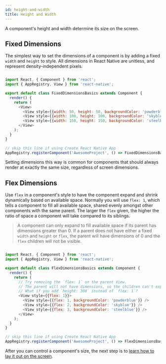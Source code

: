 ```yaml
---
id: height-and-width
title: Height and Width
---
```


A component's height and width determine its size on the screen.

## Fixed Dimensions

The simplest way to set the dimensions of a component is by adding a fixed `width` and `height` to style. All dimensions in React Native are unitless, and represent density-independent pixels.


```javascript

import React, { Component } from 'react';
import { AppRegistry, View } from 'react-native';

export default class FixedDimensionsBasics extends Component {
  render() {
    return (
      <View>
        <View style={{width: 50, height: 50, backgroundColor: 'powderblue'}} />
        <View style={{width: 100, height: 100, backgroundColor: 'skyblue'}} />
        <View style={{width: 150, height: 150, backgroundColor: 'steelblue'}} />
      </View>
    );
  }
}

// skip this line if using Create React Native App
AppRegistry.registerComponent('AwesomeProject', () => FixedDimensionsBasics);

```


Setting dimensions this way is common for components that should always render at exactly the same size, regardless of screen dimensions.

## Flex Dimensions

Use `flex` in a component's style to have the component expand and shrink dynamically based on available space. Normally you will use `flex: 1`, which tells a component to fill all available space, shared evenly amongst other components with the same parent. The larger the `flex` given, the higher the ratio of space a component will take compared to its siblings.

> A component can only expand to fill available space if its parent has dimensions greater than 0. If a parent does not have either a fixed `width` and `height` or `flex`, the parent will have dimensions of 0 and the `flex` children will not be visible.


```javascript

import React, { Component } from 'react';
import { AppRegistry, View } from 'react-native';

export default class FlexDimensionsBasics extends Component {
  render() {
    return (
      // Try removing the `flex: 1` on the parent View.
      // The parent will not have dimensions, so the children can't expand.
      // What if you add `height: 300` instead of `flex: 1`?
      <View style={{flex: 1}}>
        <View style={{flex: 1, backgroundColor: 'powderblue'}} />
        <View style={{flex: 2, backgroundColor: 'skyblue'}} />
        <View style={{flex: 3, backgroundColor: 'steelblue'}} />
      </View>
    );
  }
}

// skip this line if using Create React Native App
AppRegistry.registerComponent('AwesomeProject', () => FlexDimensionsBasics);

```


After you can control a component's size, the next step is to [learn how to lay it out on the screen](flexbox.md).

